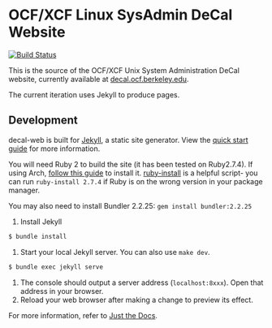 # OCF/XCF Linux SysAdmin DeCal Website

[![Build Status](https://jenkins.ocf.berkeley.edu/buildStatus/icon?job=decal-web/master)](https://jenkins.ocf.berkeley.edu/job/decal-web/)

This is the source of the OCF/XCF Unix System Administration DeCal website, currently available at [decal.ocf.berkeley.edu](https://decal.ocf.berkeley.edu).

The current iteration uses Jekyll to produce pages.

## Development

decal-web is built for [Jekyll](https://jekyllrb.com), a static site generator. View the [quick start guide](https://jekyllrb.com/docs/) for more information.

You will need Ruby 2 to build the site (it has been tested on Ruby2.7.4). If using Arch, [follow this guide](https://gist.github.com/jhass/8839655bb038e829fba1) to install it. [ruby-install](https://github.com/postmodern/ruby-install) is a helpful script- you can run `ruby-install 2.7.4` if Ruby is on the wrong version in your package manager.

You may also need to install Bundler 2.2.25: `gem install bundler:2.2.25`

1. Install Jekyll
```bash
$ bundle install
```
1. Start your local Jekyll server. You can also use `make dev`.
```bash
$ bundle exec jekyll serve
```
1. The console should output a server address (`localhost:8xxx`). Open that address in your browser.
1. Reload your web browser after making a change to preview its effect.

For more information, refer to [Just the Docs](https://pmarsceill.github.io/just-the-docs/).

